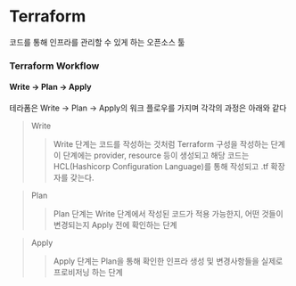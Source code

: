 # Terraform
코드를 통해 인프라를 관리할 수 있게 하는 오픈소스 툴

### Terraform Workflow
#### Write -> Plan -> Apply
테라폼은 Write -> Plan -> Apply의 워크 플로우를 가지며 각각의 과정은 아래와 같다

> Write
>> Write 단계는 코드를 작성하는 것처럼 Terraform 구성을 작성하는 단계  
>> 이 단계에는 provider, resource 등이 생성되고 해당 코드는 HCL(Hashicorp Configuration Language)를 통해 작성되고 .tf 확장자를 갖는다.

> Plan
>> Plan 단계는 Write 단계에서 작성된 코드가 적용 가능한지, 어떤 것들이 변경되는지 Apply 전에 확인하는 단계  

> Apply
>> Apply 단계는 Plan을 통해 확인한 인프라 생성 및 변경사항들을 실제로 프로비저닝 하는 단계  

